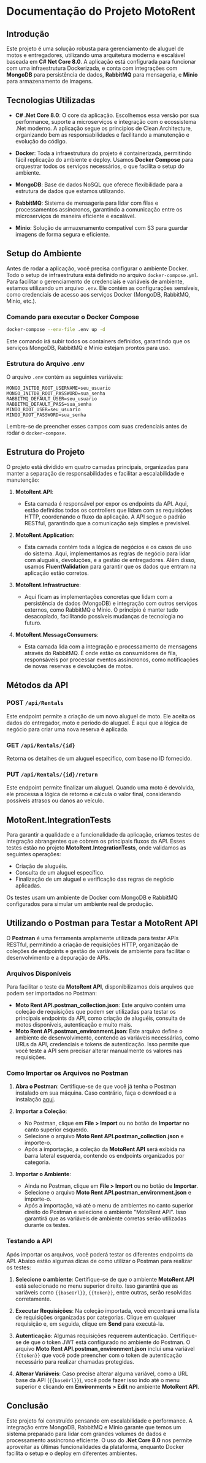 
# Documentação do Projeto MotoRent

## Introdução

Este projeto é uma solução robusta para gerenciamento de aluguel de motos e entregadores, utilizando uma arquitetura moderna e escalável baseada em **C# Net Core 8.0**. A aplicação está configurada para funcionar com uma infraestrutura Dockerizada, e conta com integrações com **MongoDB** para persistência de dados, **RabbitMQ** para mensageria, e **Minio** para armazenamento de imagens.

## Tecnologias Utilizadas

- **C# .Net Core 8.0**: O core da aplicação. Escolhemos essa versão por sua performance, suporte a microserviços e integração com o ecossistema .Net moderno. A aplicação segue os princípios de Clean Architecture, organizando bem as responsabilidades e facilitando a manutenção e evolução do código.

- **Docker**: Toda a infraestrutura do projeto é containerizada, permitindo fácil replicação do ambiente e deploy. Usamos **Docker Compose** para orquestrar todos os serviços necessários, o que facilita o setup do ambiente.

- **MongoDB**: Base de dados NoSQL que oferece flexibilidade para a estrutura de dados que estamos utilizando.

- **RabbitMQ**: Sistema de mensageria para lidar com filas e processamentos assíncronos, garantindo a comunicação entre os microserviços de maneira eficiente e escalável.

- **Minio**: Solução de armazenamento compatível com S3 para guardar imagens de forma segura e eficiente.

## Setup do Ambiente

Antes de rodar a aplicação, você precisa configurar o ambiente Docker. Todo o setup de infraestrutura está definido no arquivo `docker-compose.yml`. Para facilitar o gerenciamento de credenciais e variáveis de ambiente, estamos utilizando um arquivo `.env`. Ele contém as configurações sensíveis, como credenciais de acesso aos serviços Docker (MongoDB, RabbitMQ, Minio, etc.).

### Comando para executar o Docker Compose

```bash
docker-compose --env-file .env up -d
```

Este comando irá subir todos os containers definidos, garantindo que os serviços MongoDB, RabbitMQ e Minio estejam prontos para uso.

### Estrutura do Arquivo .env

O arquivo `.env` contém as seguintes variáveis:

```
MONGO_INITDB_ROOT_USERNAME=seu_usuario
MONGO_INITDB_ROOT_PASSWORD=sua_senha
RABBITMQ_DEFAULT_USER=seu_usuario
RABBITMQ_DEFAULT_PASS=sua_senha
MINIO_ROOT_USER=seu_usuario
MINIO_ROOT_PASSWORD=sua_senha
```

Lembre-se de preencher esses campos com suas credenciais antes de rodar o `docker-compose`.

## Estrutura do Projeto

O projeto está dividido em quatro camadas principais, organizadas para manter a separação de responsabilidades e facilitar a escalabilidade e manutenção:

1. **MotoRent.API**:
   - Esta camada é responsável por expor os endpoints da API. Aqui, estão definidos todos os controllers que lidam com as requisições HTTP, coordenando o fluxo da aplicação. A API segue o padrão RESTful, garantindo que a comunicação seja simples e previsível.

2. **MotoRent.Application**:
   - Esta camada contém toda a lógica de negócios e os casos de uso do sistema. Aqui, implementamos as regras de negócio para lidar com aluguéis, devoluções, e a gestão de entregadores. Além disso, usamos **FluentValidation** para garantir que os dados que entram na aplicação estão corretos.

3. **MotoRent.Infrastructure**:
   - Aqui ficam as implementações concretas que lidam com a persistência de dados (MongoDB) e integração com outros serviços externos, como RabbitMQ e Minio. O princípio é manter tudo desacoplado, facilitando possíveis mudanças de tecnologia no futuro.

4. **MotoRent.MessageConsumers**:
   - Esta camada lida com a integração e processamento de mensagens através do RabbitMQ. É onde estão os consumidores de fila, responsáveis por processar eventos assíncronos, como notificações de novas reservas e devoluções de motos.

## Métodos da API

### POST `/api/Rentals`
Este endpoint permite a criação de um novo aluguel de moto. Ele aceita os dados do entregador, moto e período do aluguel. É aqui que a lógica de negócio para criar uma nova reserva é aplicada.

### GET `/api/Rentals/{id}`
Retorna os detalhes de um aluguel específico, com base no ID fornecido.

### PUT `/api/Rentals/{id}/return`
Este endpoint permite finalizar um aluguel. Quando uma moto é devolvida, ele processa a lógica de retorno e calcula o valor final, considerando possíveis atrasos ou danos ao veículo.

## MotoRent.IntegrationTests

Para garantir a qualidade e a funcionalidade da aplicação, criamos testes de integração abrangentes que cobrem os principais fluxos da API. Esses testes estão no projeto **MotoRent.IntegrationTests**, onde validamos as seguintes operações:

- Criação de aluguéis.
- Consulta de um aluguel específico.
- Finalização de um aluguel e verificação das regras de negócio aplicadas.

Os testes usam um ambiente de Docker com MongoDB e RabbitMQ configurados para simular um ambiente real de produção.

## Utilizando o Postman para Testar a MotoRent API

O **Postman** é uma ferramenta amplamente utilizada para testar APIs RESTful, permitindo a criação de requisições HTTP, organização de coleções de endpoints e gestão de variáveis de ambiente para facilitar o desenvolvimento e a depuração de APIs.

### Arquivos Disponíveis

Para facilitar o teste da **MotoRent API**, disponibilizamos dois arquivos que podem ser importados no Postman:

- **Moto Rent API.postman_collection.json**: Este arquivo contém uma coleção de requisições que podem ser utilizadas para testar os principais endpoints da API, como criação de aluguéis, consulta de motos disponíveis, autenticação e muito mais.
- **Moto Rent API.postman_environment.json**: Este arquivo define o ambiente de desenvolvimento, contendo as variáveis necessárias, como URLs da API, credenciais e tokens de autenticação. Isso permite que você teste a API sem precisar alterar manualmente os valores nas requisições.

### Como Importar os Arquivos no Postman

1. **Abra o Postman**: Certifique-se de que você já tenha o Postman instalado em sua máquina. Caso contrário, faça o download e a instalação [aqui](https://www.postman.com/downloads/).

2. **Importar a Coleção**:
   - No Postman, clique em **File > Import** ou no botão de **Importar** no canto superior esquerdo.
   - Selecione o arquivo **Moto Rent API.postman_collection.json** e importe-o.
   - Após a importação, a coleção da **MotoRent API** será exibida na barra lateral esquerda, contendo os endpoints organizados por categoria.

3. **Importar o Ambiente**:
   - Ainda no Postman, clique em **File > Import** ou no botão de **Importar**.
   - Selecione o arquivo **Moto Rent API.postman_environment.json** e importe-o.
   - Após a importação, vá até o menu de ambientes no canto superior direito do Postman e selecione o ambiente "MotoRent API". Isso garantirá que as variáveis de ambiente corretas serão utilizadas durante os testes.

### Testando a API

Após importar os arquivos, você poderá testar os diferentes endpoints da API. Abaixo estão algumas dicas de como utilizar o Postman para realizar os testes:

1. **Selecione o ambiente**: Certifique-se de que o ambiente **MotoRent API** está selecionado no menu superior direito. Isso garantirá que as variáveis como `{{baseUrl}}`, `{{token}}`, entre outras, serão resolvidas corretamente.

2. **Executar Requisições**: Na coleção importada, você encontrará uma lista de requisições organizadas por categorias. Clique em qualquer requisição e, em seguida, clique em **Send** para executá-la.

3. **Autenticação**: Algumas requisições requerem autenticação. Certifique-se de que o token JWT está configurado no ambiente do Postman. O arquivo **Moto Rent API.postman_environment.json** inclui uma variável `{{token}}` que você pode preencher com o token de autenticação necessário para realizar chamadas protegidas.

4. **Alterar Variáveis**: Caso precise alterar alguma variável, como a URL base da API (`{{baseUrl}}`), você pode fazer isso indo até o menu superior e clicando em **Environments > Edit** no ambiente **MotoRent API**.


## Conclusão

Este projeto foi construído pensando em escalabilidade e performance. A integração entre MongoDB, RabbitMQ e Minio garante que temos um sistema preparado para lidar com grandes volumes de dados e processamento assíncrono eficiente. O uso do **.Net Core 8.0** nos permite aproveitar as últimas funcionalidades da plataforma, enquanto Docker facilita o setup e o deploy em diferentes ambientes.

